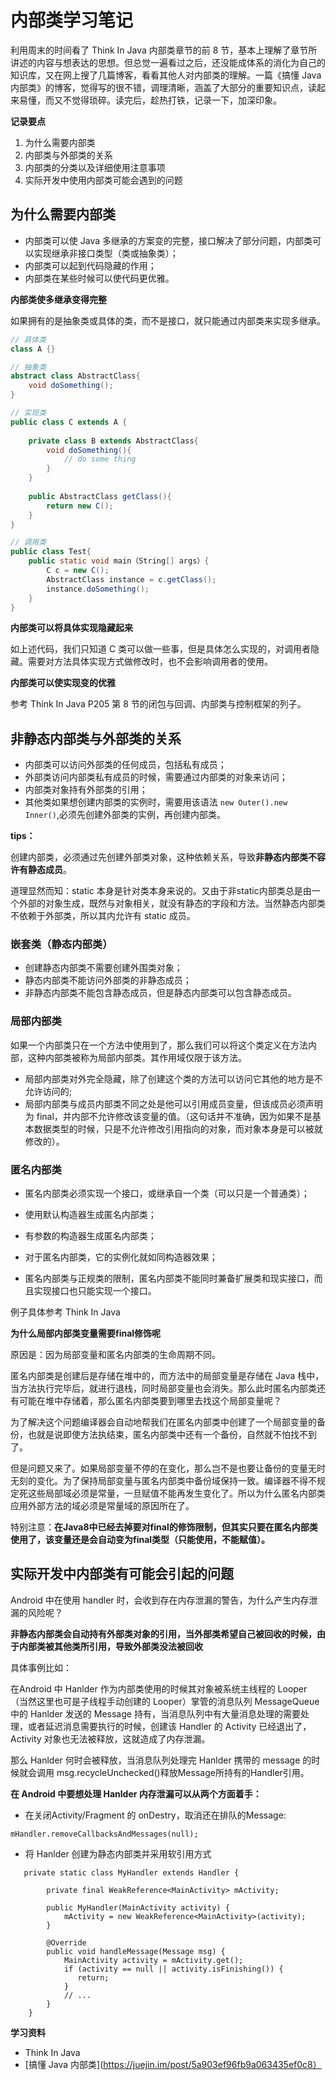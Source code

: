 # 内部类学习笔记

利用周末的时间看了 Think In Java 内部类章节的前 8 节，基本上理解了章节所讲述的内容与想表达的思想。但总觉一遍看过之后，还没能成体系的消化为自己的知识库，又在网上搜了几篇博客，看看其他人对内部类的理解。一篇《搞懂 Java 内部类》的博客，觉得写的很不错，调理清晰，涵盖了大部分的重要知识点，读起来易懂，而又不觉得琐碎。读完后，趁热打铁，记录一下，加深印象。



**记录要点**

1. 为什么需要内部类
2. 内部类与外部类的关系
3. 内部类的分类以及详细使用注意事项
4. 实际开发中使用内部类可能会遇到的问题



## 为什么需要内部类

* 内部类可以使 Java 多继承的方案变的完整，接口解决了部分问题，内部类可以实现继承非接口类型（类或抽象类）；
* 内部类可以起到代码隐藏的作用；
* 内部类在某些时候可以使代码更优雅。



**内部类使多继承变得完整**

如果拥有的是抽象类或具体的类，而不是接口，就只能通过内部类来实现多继承。

``` java
// 具体类
class A {}

// 抽象类
abstract class AbstractClass{
    void doSomething();
}

// 实现类
public class C extends A {
    
    private class B extends AbstractClass{
        void doSomething(){
            // do some thing
        }
    }
    
    public AbstractClass getClass(){
        return new C();
    }
}

// 调用类
public class Test{
    public static void main（String[] args）{
        C c = new C();
        AbstractClass instance = c.getClass();
        instance.doSomething();
    }
}
```



**内部类可以将具体实现隐藏起来**

如上述代码，我们只知道 C 类可以做一些事，但是具体怎么实现的，对调用者隐藏。需要对方法具体实现方式做修改时，也不会影响调用者的使用。



**内部类可以使实现变的优雅**

参考 Think In Java  P205 第 8 节的闭包与回调、内部类与控制框架的列子。



## 非静态内部类与外部类的关系

* 内部类可以访问外部类的任何成员，包括私有成员；
* 外部类访问内部类私有成员的时候，需要通过内部类的对象来访问；
* 内部类对象持有外部类的引用；
* 其他类如果想创建内部类的实例时，需要用该语法 `new Outer().new Inner()`,必须先创建外部类的实例，再创建内部类。

**tips：**

创建内部类，必须通过先创建外部类对象，这种依赖关系，导致**非静态内部类不容许有静态成员**。

道理显然而知：static 本身是针对类本身来说的。又由于非static内部类总是由一个外部的对象生成，既然与对象相关，就没有静态的字段和方法。当然静态内部类不依赖于外部类，所以其内允许有 static 成员。



### 嵌套类（静态内部类）

* 创建静态内部类不需要创建外围类对象；
* 静态内部类不能访问外部类的非静态成员；
* 非静态内部类不能包含静态成员，但是静态内部类可以包含静态成员。



### 局部内部类

如果一个内部类只在一个方法中使用到了，那么我们可以将这个类定义在方法内部，这种内部类被称为局部内部类。其作用域仅限于该方法。

* 局部内部类对外完全隐藏，除了创建这个类的方法可以访问它其他的地方是不允许访问的;
* 局部内部类与成员内部类不同之处是他可以引用成员变量，但该成员必须声明为 final，并内部不允许修改该变量的值。（这句话并不准确，因为如果不是基本数据类型的时候，只是不允许修改引用指向的对象，而对象本身是可以被就修改的）。



### 匿名内部类

* 匿名内部类必须实现一个接口，或继承自一个类（可以只是一个普通类）；

* 使用默认构造器生成匿名内部类；

* 有参数的构造器生成匿名内部类；

* 对于匿名内部类，它的实例化就如同构造器效果；

* 匿名内部类与正规类的限制，匿名内部类不能同时兼备扩展类和现实接口，而且实现接口也只能实现一个接口。


例子具体参考 Think In Java



**为什么局部内部类变量需要final修饰呢**

原因是：因为局部变量和匿名内部类的生命周期不同。

匿名内部类是创建后是存储在堆中的，而方法中的局部变量是存储在 Java 栈中，当方法执行完毕后，就进行退栈，同时局部变量也会消失。那么此时匿名内部类还有可能在堆中存储着，那么匿名内部类要到哪里去找这个局部变量呢？

为了解决这个问题编译器会自动地帮我们在匿名内部类中创建了一个局部变量的备份，也就是说即使方法执结束，匿名内部类中还有一个备份，自然就不怕找不到了。

但是问题又来了。如果局部变量不停的在变化，那么岂不是也要让备份的变量无时无刻的变化。为了保持局部变量与匿名内部类中备份域保持一致。编译器不得不规定死这些局部域必须是常量，一旦赋值不能再发生变化了。所以为什么匿名内部类应用外部方法的域必须是常量域的原因所在了。

特别注意：**在Java8中已经去掉要对final的修饰限制，但其实只要在匿名内部类使用了，该变量还是会自动变为final类型（只能使用，不能赋值）。**



## 实际开发中内部类有可能会引起的问题

Android 中在使用 handler 时，会收到存在内存泄漏的警告，为什么产生内存泄漏的风险呢？

**非静态内部类会自动持有外部类对象的引用，当外部类希望自己被回收的时候，由于内部类被其他类所引用，导致外部类没法被回收**

具体事例比如：

在Android 中 Hanlder 作为内部类使用的时候其对象被系统主线程的 Looper （当然这里也可是子线程手动创建的 Looper）掌管的消息队列 MessageQueue 中的 Hanlder 发送的 Message 持有，当消息队列中有大量消息处理的需要处理，或者延迟消息需要执行的时候，创建该 Handler 的 Activity 已经退出了，Activity 对象也无法被释放，这就造成了内存泄漏。

那么 Hanlder 何时会被释放，当消息队列处理完 Hanlder 携带的 message 的时候就会调用 msg.recycleUnchecked()释放Message所持有的Handler引用。

**在 Android 中要想处理 Hanlder 内存泄漏可以从两个方面着手：**

- 在关闭Activity/Fragment 的 onDestry，取消还在排队的Message:

```
mHandler.removeCallbacksAndMessages(null);
```

- 将 Hanlder 创建为静态内部类并采用软引用方式

```
   private static class MyHandler extends Handler {

        private final WeakReference<MainActivity> mActivity;

        public MyHandler(MainActivity activity) {
            mActivity = new WeakReference<MainActivity>(activity);
        }

        @Override
        public void handleMessage(Message msg) {
            MainActivity activity = mActivity.get();
            if (activity == null || activity.isFinishing()) {
               return;
            }
            // ...
        }
    }
```



**学习资料**

* Think In Java
* [搞懂 Java 内部类](https://juejin.im/post/5a903ef96fb9a063435ef0c8）

